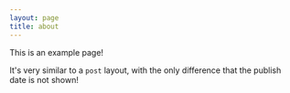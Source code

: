 ```yaml
---
layout: page
title: about
---
```


This is an example page!

It's very similar to a `post` layout, with the only difference that the publish date is not shown!